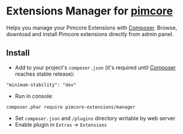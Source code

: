 # Extensions Manager for [pimcore](http://www.pimcore.org/) #

Helps you manage your Pimcore Extensions with [Composer](https://github.com/composer/composer).
Browse, download and install Pimcore extensions directly from admin panel.

## Install ##
* Add to your project's `composer.json` (it's required until [Composer](https://github.com/composer/composer) reaches stable release):
```
"minimum-stability": "dev"
```

* Run in console:
```
composer.phar require pimcore-extensions/manager
```

* Set `composer.json` and `/plugins` directory writable by web server
* Enable plugin in `Extras` -> `Extensions`
